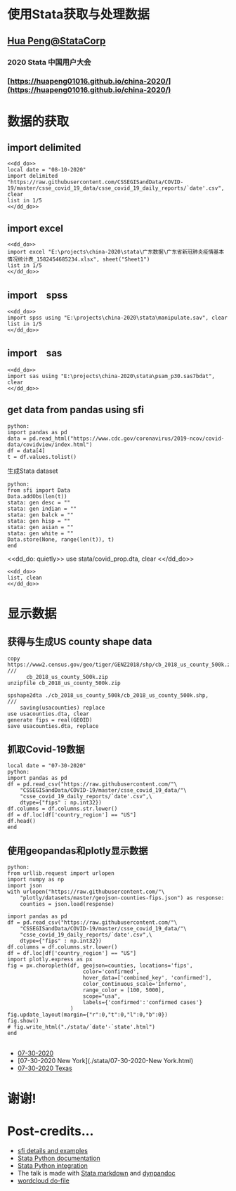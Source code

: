 # 使用Stata获取与处理数据

##  [Hua Peng@StataCorp][hpeng]
### 2020 Stata 中国用户大会
### [https://huapeng01016.github.io/china-2020/](https://huapeng01016.github.io/china-2020/)


# 数据的获取

## **import delimited**
````
<<dd_do>>
local date = "08-10-2020"
import delimited "https://raw.githubusercontent.com/CSSEGISandData/COVID-19/master/csse_covid_19_data/csse_covid_19_daily_reports/`date'.csv", clear
list in 1/5
<</dd_do>>
````

## **import excel**

````
<<dd_do>>
import excel "E:\projects\china-2020\stata\广东数据\广东省新冠肺炎疫情基本情况统计表_1582454685234.xlsx", sheet("Sheet1")
list in 1/5
<</dd_do>>
````

## **import　spss**

````
<<dd_do>>
import spss using "E:\projects\china-2020\stata\manipulate.sav", clear
list in 1/5
<</dd_do>>
````

## **import　sas**

````
<<dd_do>>
import sas using "E:\projects\china-2020\stata\psam_p30.sas7bdat", clear
<</dd_do>>
````

## get data from pandas using **sfi**

````
python:
import pandas as pd
data = pd.read_html("https://www.cdc.gov/coronavirus/2019-ncov/covid-data/covidview/index.html")
df = data[4]
t = df.values.tolist()
````

生成Stata dataset
~~~~
python:
from sfi import Data
Data.addObs(len(t))
stata: gen desc = ""
stata: gen indian = ""
stata: gen balck = ""
stata: gen hisp = ""
stata: gen asian = ""
stata: gen white = ""
Data.store(None, range(len(t)), t)
end
~~~~

<<dd_do: quietly>>
use stata/covid_prop.dta, clear
<</dd_do>>

~~~~
<<dd_do>>
list, clean
<</dd_do>>
~~~~

# 显示数据

## 获得与生成US county shape data
````
copy https://www2.census.gov/geo/tiger/GENZ2018/shp/cb_2018_us_county_500k.zip ///
      cb_2018_us_county_500k.zip
unzipfile cb_2018_us_county_500k.zip

spshape2dta ./cb_2018_us_county_500k/cb_2018_us_county_500k.shp, 	/// 
	saving(usacounties) replace
use usacounties.dta, clear
generate fips = real(GEOID)
save usacounties.dta, replace	
````



## 抓取Covid-19数据

~~~~
local date = "07-30-2020"
python:
import pandas as pd
df = pd.read_csv("https://raw.githubusercontent.com/"\
	"CSSEGISandData/COVID-19/master/csse_covid_19_data/"\
	"csse_covid_19_daily_reports/`date'.csv",\
	dtype={"fips" : np.int32})
df.columns = df.columns.str.lower()
df = df.loc[df['country_region'] == "US"]
df.head()
end
~~~~

## 使用**geopandas**和**plotly**显示数据
~~~~
python:
from urllib.request import urlopen
import numpy as np
import json
with urlopen("https://raw.githubusercontent.com/"\
	"plotly/datasets/master/geojson-counties-fips.json") as response:
    counties = json.load(response)

import pandas as pd
df = pd.read_csv("https://raw.githubusercontent.com/"\
	"CSSEGISandData/COVID-19/master/csse_covid_19_data/"\
	"csse_covid_19_daily_reports/`date'.csv",\
	dtype={"fips" : np.int32})
df.columns = df.columns.str.lower()
df = df.loc[df['country_region'] == "US"]
import plotly.express as px
fig = px.choropleth(df, geojson=counties, locations='fips', 
						color='confirmed',
						hover_data=['combined_key', 'confirmed'],
						color_continuous_scale='Inferno',
						range_color = [100, 5000],
						scope="usa",
                        labels={'confirmed':'confirmed cases'}
                    )
fig.update_layout(margin={"r":0,"t":0,"l":0,"b":0})
fig.show()
# fig.write_html("./stata/`date'-`state'.html")
end
~~~~

##

* [07-30-2020](./stata/07-30-2020-.html)
* [07-30-2020 New York](./stata/07-30-2020-New York.html)
* [07-30-2020 Texas](./stata/07-30-2020-Texas.html)


# 谢谢!

# Post-credits...

- [sfi details and examples][sfi]
- [Stata Python documentation][P python]
- [Stata Python integration](https://www.stata.com/new-in-stata/python-integration/)
- The talk is made with [Stata markdown](https://www.stata.com/features/overview/markdown/) and [dynpandoc](https://ideas.repec.org/c/boc/bocode/s458455.html)
- [wordcloud do-file](./stata/words.do)


[hpeng]: hpeng@stata.com
[sfi]: https://www.stata.com/python/api16/
[P python]:https://www.stata.com/manuals/ppython.pdf
